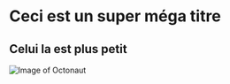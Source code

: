 # Ceci est un super méga titre
## Celui la est plus petit
![Image of Octonaut](https://octodex.github.com/images/octonaut.jpg)
